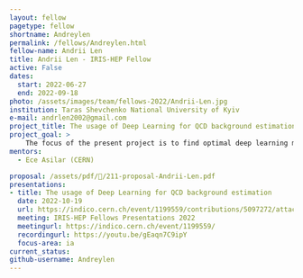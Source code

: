 ```yaml
---
layout: fellow
pagetype: fellow
shortname: Andreylen
permalink: /fellows/Andreylen.html
fellow-name: Andrii Len
title: Andrii Len - IRIS-HEP Fellow
active: False
dates:
  start: 2022-06-27
  end: 2022-09-18
photo: /assets/images/team/fellows-2022/Andrii-Len.jpg
institution: Taras Shevchenko National University of Kyiv
e-mail: andrlen2002@gmail.com
project_title: The usage of Deep Learning for QCD background estimation
project_goal: >
    The focus of the present project is to find optimal deep learning models to be used for the separation of signal and background events.
mentors:
  - Ece Asilar (CERN)

proposal: /assets/pdf//211-proposal-Andrii-Len.pdf
presentations:
- title: The usage of Deep Learning for QCD background estimation
  date: 2022-10-19
  url: https://indico.cern.ch/event/1199559/contributions/5097272/attachments/2531407/4355497/IRIS-Hep%20Andrii_Len_Final_Presentation.pdf
  meeting: IRIS-HEP Fellows Presentations 2022
  meetingurl: https://indico.cern.ch/event/1199559/
  recordingurl: https://youtu.be/gEaqn7C9ipY
  focus-area: ia
current_status:
github-username: Andreylen
---
```

